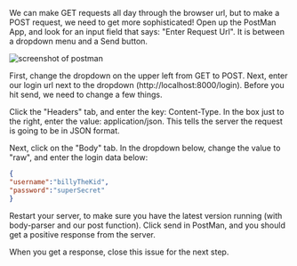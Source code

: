 We can make GET requests all day through the browser url, but to make a POST request, we need to get more sophisticated! Open up the PostMan App, and look for an input field that says: "Enter Request Url". It is between a dropdown menu and a Send button.

<img src='{{repoUrl}}/raw/master/postman.PNG' alt="screenshot of postman">
 
First, change the dropdown on the upper left from GET to POST. Next, enter our login url next to the dropdown (http://localhost:8000/login). Before you hit send, we need to change a few things.
 
Click the "Headers" tab, and enter the key: Content-Type. In the box just to the right, enter the value: application/json. This tells the server the request is going to be in JSON format.
 
Next, click on the "Body" tab. In the dropdown below, change the value to "raw", and enter the login data below:
```json 
{
"username":"billyTheKid",
"password":"superSecret"
}
```
Restart your server, to make sure you have the latest version running (with body-parser and our post function). Click send in PostMan, and you should get a positive response from the server. 

When you get a response, close this issue for the next step.
